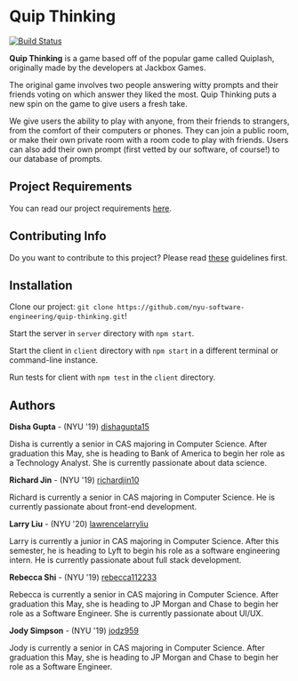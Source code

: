 # Quip Thinking
[![Build Status](https://travis-ci.com/nyu-software-engineering/quip-thinking.svg?branch=master)](https://travis-ci.com/nyu-software-engineering/quip-thinking)

**Quip Thinking** is a game based off of the popular game called Quiplash, originally made by the developers at Jackbox Games. 

The original game involves two people answering witty prompts and their friends voting on which answer they liked the most. Quip Thinking puts a new spin on the game to give users a fresh take. 

We give users the ability to play with anyone, from their friends to strangers, from the comfort of their computers or phones. They can join a public room, or make their own private room with a room code to play with friends. Users can also add their own prompt (first vetted by our software, of course!) to our database of prompts.

## Project Requirements

You can read our project requirements <a href="REQUIREMENTS.md">here</a>.

## Contributing Info

Do you want to contribute to this project? Please read <a href="CONTRIBUTING.md">these</a> guidelines first.

## Installation

Clone our project: `git clone https://github.com/nyu-software-engineering/quip-thinking.git`!

Start the server in `server` directory with `npm start`.

Start the client in `client` directory with `npm start` in a different terminal or command-line instance.

Run tests for client with `npm test` in the `client` directory.

## Authors

**Disha Gupta** - (NYU '19) [dishagupta15](https://github.com/dishagupta15)

Disha is currently a senior in CAS majoring in Computer Science. After graduation this May, she is heading to Bank of America to begin her role as a Technology Analyst. She is currently passionate about data science.

**Richard Jin** - (NYU '19) [richardjin10](https://github.com/richardjin10)

Richard is currently a senior in CAS majoring in Computer Science. He is currently passionate about front-end development.

**Larry Liu** - (NYU '20) [lawrencelarryliu](https://github.com/lawrencelarryliu)

Larry is currently a junior in CAS majoring in Computer Science. After this semester, he is heading to Lyft to begin his role as a software engineering intern.  He is currently passionate about full stack development. 

**Rebecca Shi** - (NYU '19) [rebecca112233](https://github.com/rebecca112233)

Rebecca is currently a senior in CAS majoring in Computer Science. After graduation this May, she is heading to JP Morgan and Chase to begin her role as a Software Engineer. She is currently passionate about UI/UX.

**Jody Simpson** - (NYU '19) [jodz959](https://github.com/jodz959)

Jody is currently a senior in CAS majoring in Computer Science. After graduation this May, she is heading to JP Morgan and Chase to begin her role as a Software Engineer. 
